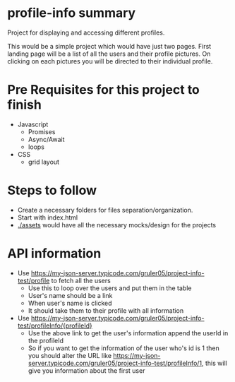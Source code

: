 # profile-info summary

Project for displaying and accessing different profiles.

This would be a simple project which would have just two pages. First landing page will be a list of all the users and their profile pictures. On clicking on each pictures you will be directed to their individual profile.

# Pre Requisites for this project to finish

- Javascript
  - Promises
  - Async/Await
  - loops
- CSS
  - grid layout

# Steps to follow

- Create a necessary folders for files separation/organization.
- Start with index.html
- [./assets](./assets) would have all the necessary mocks/design for the projects

# API information

- Use https://my-json-server.typicode.com/gruler05/project-info-test/profile to fetch all the users
  - Use this to loop over the users and put them in the table
  - User's name should be a link
  - When user's name is clicked
  - It should take them to their profile with all information
- Use https://my-json-server.typicode.com/gruler05/project-info-test/profileInfo/{profileId}
  - Use the above link to get the user's information append the userId in the profileId
  - So if you want to get the information of the user who's id is 1 then you should alter the URL like https://my-json-server.typicode.com/gruler05/project-info-test/profileInfo/1, this will give you information about the first user
